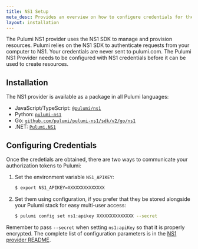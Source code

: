```yaml
---
title: NS1 Setup
meta_desc: Provides an overview on how to configure credentials for the Pulumi NS1 Provider.
layout: installation
---
```


The Pulumi NS1 provider uses the NS1 SDK to manage and provision resources.
Pulumi relies on the NS1 SDK to authenticate requests from your computer to NS1. Your credentials are never sent
to pulumi.com.
The Pulumi NS1 Provider needs to be configured with NS1 credentials
before it can be used to create resources.

## Installation

The NS1 provider is available as a package in all Pulumi languages:

* JavaScript/TypeScript: [`@pulumi/ns1`](https://www.npmjs.com/package/@pulumi/ns1)
* Python: [`pulumi-ns1`](https://pypi.org/project/pulumi-ns1/)
* Go: [`github.com/pulumi/pulumi-ns1/sdk/v2/go/ns1`](https://github.com/pulumi/pulumi-ns1)
* .NET: [`Pulumi.NS1`](https://www.nuget.org/packages/Pulumi.Ns1)

## Configuring Credentials

Once the credetials are obtained, there are two ways to communicate your authorization tokens to Pulumi:

1. Set the environment variable `NS1_APIKEY`:

    ```bash
    $ export NS1_APIKEY=XXXXXXXXXXXXXX
    ```

2. Set them using configuration, if you prefer that they be stored alongside your Pulumi stack for easy multi-user access:

    ```bash
    $ pulumi config set ns1:apikey XXXXXXXXXXXXXX --secret
    ```

Remember to pass `--secret` when setting `ns1:apiKey` so that it is properly encrypted. The complete list of
configuration parameters is in the
[NS1 provider README](https://github.com/pulumi/pulumi-ns1/blob/master/README.md).
